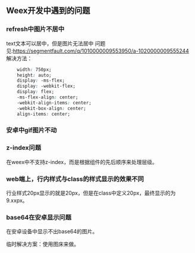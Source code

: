 ## Weex开发中遇到的问题
### refresh中图片不居中
text文本可以居中，但是图片无法居中
问题见:https://segmentfault.com/q/1010000009553950/a-1020000009555244
解决方法：
```css
    width: 750px;
    height: auto;
    display: -ms-flex;
    display: -webkit-flex;
    display: flex;
    -ms-flex-align: center;
    -webkit-align-items: center;
    -webkit-box-align: center;
    align-items: center;
```

### 安卓中gif图片不动

### z-index问题
在weex中不支持z-index，而是根据组件的先后顺序来处理层级。

### web端上，行内样式与class的样式显示的效果不同
行业样式20px显示的就是20px，但是在class中定义20px，最终显示的为9.xxpx。

### base64在安卓显示问题
在安卓设备中显示不出base64的图片。

临时解决方案：使用图床来做。

